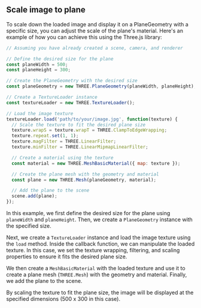 ## Scale image to plane

To scale down the loaded image and display it on a PlaneGeometry with a specific size, you can adjust the scale of the plane's material. Here's an example of how you can achieve this using the Three.js library:

```javascript
// Assuming you have already created a scene, camera, and renderer

// Define the desired size for the plane
const planeWidth = 500;
const planeHeight = 300;

// Create the PlaneGeometry with the desired size
const planeGeometry = new THREE.PlaneGeometry(planeWidth, planeHeight);

// Create a TextureLoader instance
const textureLoader = new THREE.TextureLoader();

// Load the image texture
textureLoader.load('path/to/your/image.jpg', function(texture) {
  // Scale the texture to fit the desired plane size
  texture.wrapS = texture.wrapT = THREE.ClampToEdgeWrapping;
  texture.repeat.set(1, 1);
  texture.magFilter = THREE.LinearFilter;
  texture.minFilter = THREE.LinearMipmapLinearFilter;

  // Create a material using the texture
  const material = new THREE.MeshBasicMaterial({ map: texture });

  // Create the plane mesh with the geometry and material
  const plane = new THREE.Mesh(planeGeometry, material);

  // Add the plane to the scene
  scene.add(plane);
});
```

In this example, we first define the desired size for the plane using `planeWidth` and `planeHeight`. Then, we create a `PlaneGeometry` instance with the specified size.

Next, we create a `TextureLoader` instance and load the image texture using the `load` method. Inside the callback function, we can manipulate the loaded texture. In this case, we set the texture wrapping, filtering, and scaling properties to ensure it fits the desired plane size.

We then create a `MeshBasicMaterial` with the loaded texture and use it to create a plane mesh (`THREE.Mesh`) with the geometry and material. Finally, we add the plane to the scene.

By scaling the texture to fit the plane size, the image will be displayed at the specified dimensions (500 x 300 in this case).
